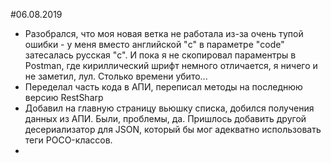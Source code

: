 #06.08.2019

- Разобрался, что моя новая ветка не работала из-за очень тупой ошибки - у меня вместо английской "c" в параметре "code" затесалась русская "c". И пока я не скопировал параментры в Postman, где кириллический шрифт немного отличается, я ничего и не заметил, лул. Столько времени убито...
- Переделал часть кода в АПИ, переписал методы на последнюю версию RestSharp
- Добавил на главную страницу вьюшку списка, добился получения данных из АПИ. Были, проблемы, да. Пришлось добавить другой десериализатор для JSON, который бы мог адекватно использовать теги POCO-классов. 
- 